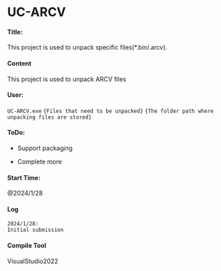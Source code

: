 # UC-ARCV

#### Title:

This project is used to unpack specific files(*.bin/.arcv).

#### Content

This project is used to unpack ARCV files

#### User:

`UC-ARCV.exe`  `{Files that need to be unpacked}`  `{The folder path where unpacking files are stored}`

#### ToDo:

- Support packaging

- Complete more

#### Start Time:

@2024/1/28

#### Log

```
2024/1/28:
Initial submission
```

#### Compile Tool

VisualStudio2022
